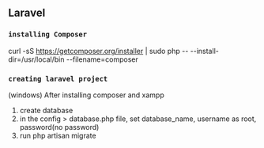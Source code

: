## Laravel
### `installing Composer`
curl -sS https://getcomposer.org/installer | sudo php -- --install-dir=/usr/local/bin --filename=composer

### `creating laravel project`
(windows)
After installing composer and xampp
1. create database
2. in the config > database.php file, set database_name, username as root, password(no password)
3. run php artisan migrate



